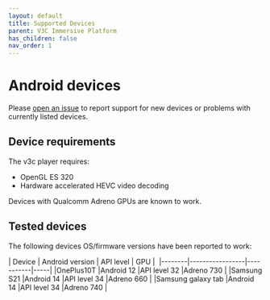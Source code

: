 ```yaml
---
layout: default
title: Supported Devices
parent: V3C Immersive Platform
has_children: false
nav_order: 1
---
```


# Android devices

Please [open an issue](https://github.com/5G-MAG/Getting-Started/issues) to report support for new devices or problems with currently listed devices.

## Device requirements

The v3c player requires:
- OpenGL ES 320
- Hardware accelerated HEVC video decoding

Devices with Qualcomm Adreno GPUs are known to work. 

## Tested devices

The following devices OS/firmware versions have been reported to work: 

| Device | Android version | API level | GPU | 
|--------|-----------------|-----------|-----|
|OnePlus10T |Android 12 |API level 32 |Adreno 730 |
|Samsung S21 |Android 14 |API level 34 |Adreno 660 |
|Samsung galaxy tab |Android 14 |API level 34 |Adreno 740 |

